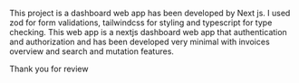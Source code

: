 This project is a dashboard web app has been developed by Next js. I used zod for form validations, tailwindcss for styling and typescript for type checking. This web app is a nextjs dashboard web app that authentication and authorization and has been developed very minimal with invoices overview and search and mutation features.

Thank you for review